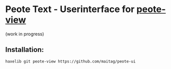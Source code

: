 # Peote Text - Userinterface for [peote-view](https://github.com/maitag/peote-view)

(work in progress)

## Installation:
```
haxelib git peote-view https://github.com/maitag/peote-ui
```

